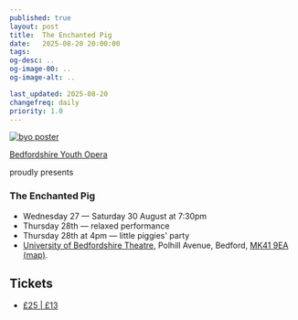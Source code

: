 ```yaml
---
published: true
layout: post
title:  The Enchanted Pig
date:   2025-08-20 20:00:00
tags:   
og-desc: ..
og-image-00: ..
og-image-alt: ..

last_updated: 2025-08-20
changefreq: daily
priority: 1.0
---
```


[![byo poster][]][byo]

[Bedfordshire Youth Opera][byo]

proudly presents

### The Enchanted Pig

* Wednesday 27 — Saturday 30 August at 7:30pm
* Thursday 28th — relaxed performance
* Thursday 28th at 4pm — little piggies' party
* [University of Bedfordshire Theatre][theatre], Polhill Avenue, Bedford, [MK41 9EA (map)][map].

## Tickets
* [£25 | £13][tickets]

[byo]: https://www.bedfordshiremusictrust.org.uk/byo-the-enchanted-pig/
[byo archive]: http://web.archive.org/web/20250820193103/https://www.bedfordshiremusictrust.org.uk/byo-the-enchanted-pig/
[byo poster original]: https://www.bedfordshiremusictrust.org.uk/wp-content/uploads/The-Enchanted-Pig-updated-1200x1699.jpg
[byo poster]: https://photos.fife.usercontent.google.com/pw/AP1GczOZuPYaHch3upNCZlZ56CaA4rG5BJHRgLCHmCt9F8yPeyv9D17QluNlTA=w954-h980-s-no-gm?authuser=0
[qr]: https://photos.fife.usercontent.google.com/pw/AP1GczNolo6nb2nMkkEy6rSKjPQxRW1P00oLI_K3y9n8gI_1Up2OGcYVG1SZ-A=w626-h628-s-no-gm?authuser=0
[qr generator]: https://qr.io/
[theatre]: https://www.beds.ac.uk/theatre/
[map]: https://www.google.com/maps/place/University+Theatre/@52.141988,-0.4438278,15z/
[tickets]: https://www.tickettailor.com/events/bedfordshiremusictrust
  "Tickets via TicketTailor.com"
[party poster]: https://photos.fife.usercontent.google.com/pw/AP1GczN0ekowKX1hd44m8o0WFJC2PY9p1sX3CRhNGQeVLtR22EoKwzqmBKHppA=w500-h500-s-no-gm?authuser=0
[party poster original]: https://uploads.tickettailorassets.com/c_crop,dpr_1.0,h_992,q_100,w_992,x_0,y_4/c_scale,dpr_2.0,h_250,q_85,w_250/v1/production/userfiles/wzr25ba0phphhb6ghj45.jpg?_a=BAACd3DQ
